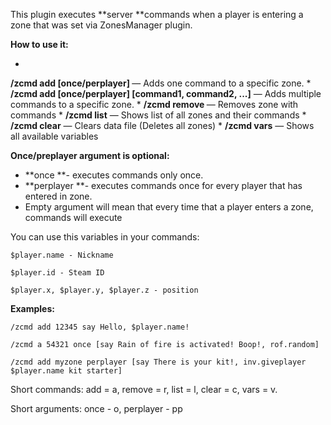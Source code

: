 This plugin executes **server **commands when a player is entering a zone that was set via ZonesManager plugin.

**How to use it:**


* 
**/zcmd add <zoneID> [once/perplayer] <command>** — Adds one command to a specific zone.
* 
**/zcmd add <zoneID> [once/perplayer] [command1, command2, ...]** — Adds multiple commands to a specific zone.
* 
**/zcmd remove <zoneID>** — Removes zone with commands
* 
**/zcmd list** — Shows list of all zones and their commands
* 
**/zcmd clear** — Clears data file (Deletes all zones)
* 
**/zcmd vars** — Shows all available variables



**Once/preplayer argument is optional:**


* **once **- executes commands only once.
* **perplayer **- executes commands once for every player that has entered in zone.
* Empty argument will mean that every time that a player enters a zone, commands will execute


You can use this variables in your commands:

````
$player.name - Nickname

$player.id - Steam ID

$player.x, $player.y, $player.z - position
````


**Examples:**

````
/zcmd add 12345 say Hello, $player.name!

/zcmd a 54321 once [say Rain of fire is activated! Boop!, rof.random]

/zcmd add myzone perplayer [say There is your kit!, inv.giveplayer $player.name kit starter]
````

Short commands: add = a, remove = r, list = l, clear = c, vars = v.

Short arguments: once - o, perplayer - pp